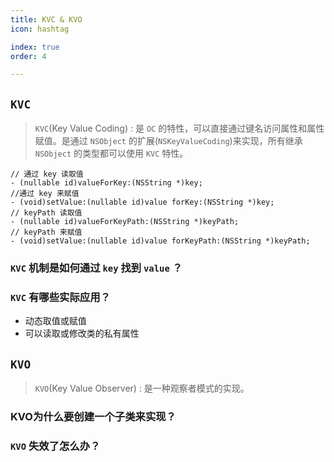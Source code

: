 ```yaml
---
title: KVC & KVO
icon: hashtag

index: true
order: 4

---
```


<!-- more -->

## `KVC`

> `KVC`(Key Value Coding) : 是 `OC` 的特性，可以直接通过键名访问属性和属性赋值。是通过 `NSObject` 的扩展(`NSKeyValueCoding`)来实现，所有继承 `NSObject` 的类型都可以使用 `KVC` 特性。

```objc
// 通过 key 读取值
- (nullable id)valueForKey:(NSString *)key;                          
//通过 key 来赋值
- (void)setValue:(nullable id)value forKey:(NSString *)key;          
// keyPath 读取值
- (nullable id)valueForKeyPath:(NSString *)keyPath;                  
// keyPath 来赋值
- (void)setValue:(nullable id)value forKeyPath:(NSString *)keyPath;  
```

### `KVC` 机制是如何通过 `key` 找到 `value` ？



### `KVC` 有哪些实际应用？
  
  * 动态取值或赋值
  * 可以读取或修改类的私有属性

## `KVO`

> `KVO`(Key Value Observer) : 是一种观察者模式的实现。
  
### KVO为什么要创建一个子类来实现？

  
### `KVO` 失效了怎么办？
  
